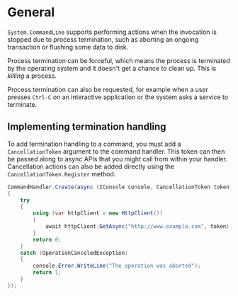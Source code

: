 # General

`System.CommandLine` supports performing actions when the invocation is stopped due to process termination, such as aborting an ongoing transaction or flushing some data to disk.

Process termination can be forceful, which means the process is terminated by the operating system and it doesn't get a chance to clean up. This is _killing_ a process.

Process termination can also be requested, for example when a user presses `Ctrl-C` on an interactive application or the system asks a service to terminate.

## Implementing termination handling

To add termination handling to a command, you must add a `CancellationToken` argument to the command handler. This token can then be passed along to async APIs that you might call from within your handler. Cancellation actions can also be added directly using the `CancellationToken.Register` method.

```c#
CommandHandler.Create(async (IConsole console, CancellationToken token) =>
{
    try
    {
        using (var httpClient = new HttpClient())
        {
            await httpClient.GetAsync("http://www.example.com", token);
        }
        return 0;
    }
    catch (OperationCanceledException)
    {
        console.Error.WriteLine("The operation was aborted");
        return 1;
    }
});
```
